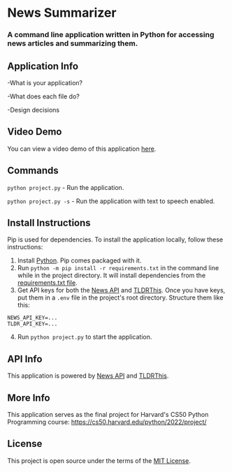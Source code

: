 # News Summarizer

### A command line application written in Python for accessing news articles and summarizing them.

## Application Info
-What is your application?


-What does each file do?


-Design decisions


## Video Demo
You can view a video demo of this application [here]().

## Commands
`python project.py` - Run the application.

`python project.py -s` - Run the application with text to speech enabled.

## Install Instructions
Pip is used for dependencies. To install the application locally, follow these instructions:

1. Install [Python](https://www.python.org/). Pip comes packaged with it.
2. Run `python -m pip install -r requirements.txt` in the command line while in the project directory. It will install dependencies from the [requirements.txt file](../main/requirements.txt).
3. Get API keys for both the [News API](https://newsapi.org/register) and [TLDRThis](https://rapidapi.com/tldrthishq-tldrthishq-default/api/tldrthis/). Once you have keys, put them in a `.env` file in the project's root directory. Structure them like this:
```
NEWS_API_KEY=...
TLDR_API_KEY=...
```
4. Run `python project.py` to start the application.

## API Info
This application is powered by [News API](https://newsapi.org/) and [TLDRThis](https://tldrthis.com/).

## More Info
This application serves as the final project for Harvard's CS50 Python Programming course:
https://cs50.harvard.edu/python/2022/project/

## License
This project is open source under the terms of the [MIT License](http://opensource.org/licenses/MIT).